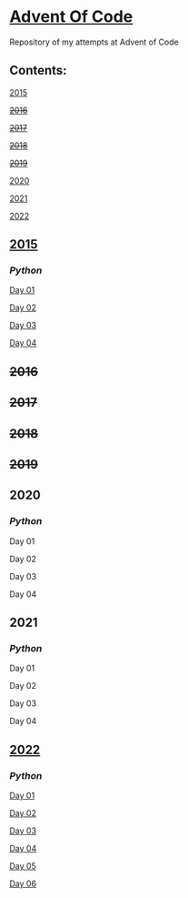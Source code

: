 # [Advent Of Code](https://adventofcode.com/)
Repository of my attempts at Advent of Code

## Contents:
 [2015](https://github.com/anna-lcg/AdventOfCode#2015)
 
 ~~[2016](https://github.com/anna-lcg/AdventOfCode#2016)~~
 
 ~~[2017](https://github.com/anna-lcg/AdventOfCode#2017)~~
 
 ~~[2018](https://github.com/anna-lcg/AdventOfCode#2018)~~
 
 ~~[2019](https://github.com/anna-lcg/AdventOfCode#2019)~~
 
 [2020](https://github.com/anna-lcg/AdventOfCode#2020)
 
 [2021](https://github.com/anna-lcg/AdventOfCode#2021)
 
 [2022](https://github.com/anna-lcg/AdventOfCode#2022)




## **[2015](https://github.com/anna-lcg/AdventOfCode/tree/main/2015)**
### *Python*
[Day 01](https://github.com/anna-lcg/AdventOfCode/blob/main/2015/Day_01)

[Day 02](https://github.com/anna-lcg/AdventOfCode/blob/main/2015/Day_02)

[Day 03](https://github.com/anna-lcg/AdventOfCode/blob/main/2015/Day_03)

[Day 04](https://github.com/anna-lcg/AdventOfCode/blob/main/2015/Day_04)
## **~~2016~~**
## **~~2017~~**
## **~~2018~~**
## **~~2019~~**
## **2020**
### *Python*
Day 01

Day 02

Day 03

Day 04
## **2021**
### *Python*
Day 01

Day 02

Day 03

Day 04
## **[2022](https://github.com/anna-lcg/AdventOfCode/tree/main/2022)**
### *Python*
[Day 01](https://github.com/anna-lcg/AdventOfCode/blob/main/2022/Day_01)

[Day 02](https://github.com/anna-lcg/AdventOfCode/blob/main/2022/Day_02)

[Day 03](https://github.com/anna-lcg/AdventOfCode/blob/main/2022/Day_03)

[Day 04](https://github.com/anna-lcg/AdventOfCode/blob/main/2022/Day_04)

[Day 05](https://github.com/anna-lcg/AdventOfCode/blob/main/2022/Day_05)

[Day 06](https://github.com/anna-lcg/AdventOfCode/blob/main/2022/Day_06)

